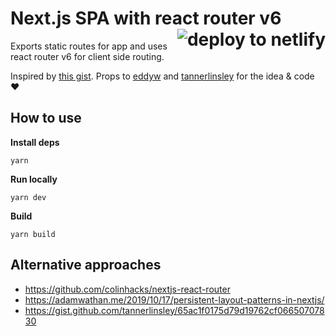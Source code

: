 <h1>Next.js SPA with react router v6
<a href="https://app.netlify.com/start/deploy?repository=https://github.com/DavidWells/next-with-react-router-v6">
  <img align="right" src="https://camo.githubusercontent.com/be2eb66bb727e25655f1dcff88c2fdca82a77513/68747470733a2f2f7777772e6e65746c6966792e636f6d2f696d672f6465706c6f792f627574746f6e2e737667" 
  class="deploy-button" 
  alt="deploy to netlify">
</a>
</h1>

Exports static routes for app and uses react router v6 for client side routing.

Inspired by [this gist](https://gist.github.com/tannerlinsley/65ac1f0175d79d19762cf06650707830#gistcomment-3500046). Props to [eddyw](https://github.com/eddyw) and [tannerlinsley](https://github.com/tannerlinsley) for the idea & code ❤️

## How to use

**Install deps**

```
yarn
```

**Run locally**

```
yarn dev
```

**Build**

```
yarn build
```

## Alternative approaches

- https://github.com/colinhacks/nextjs-react-router
- https://adamwathan.me/2019/10/17/persistent-layout-patterns-in-nextjs/
- https://gist.github.com/tannerlinsley/65ac1f0175d79d19762cf06650707830